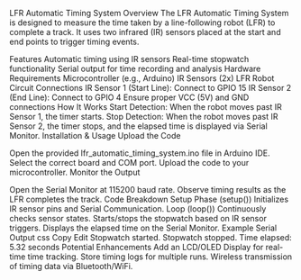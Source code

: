 LFR Automatic Timing System
Overview
The LFR Automatic Timing System is designed to measure the time taken by a line-following robot (LFR) to complete a track. It uses two infrared (IR) sensors placed at the start and end points to trigger timing events.

Features
Automatic timing using IR sensors
Real-time stopwatch functionality
Serial output for time recording and analysis
Hardware Requirements
Microcontroller (e.g., Arduino)
IR Sensors (2x)
LFR Robot
Circuit Connections
IR Sensor 1 (Start Line): Connect to GPIO 15
IR Sensor 2 (End Line): Connect to GPIO 4
Ensure proper VCC (5V) and GND connections
How It Works
Start Detection:
When the robot moves past IR Sensor 1, the timer starts.
Stop Detection:
When the robot moves past IR Sensor 2, the timer stops, and the elapsed time is displayed via Serial Monitor.
Installation & Usage
Upload the Code

Open the provided lfr_automatic_timing_system.ino file in Arduino IDE.
Select the correct board and COM port.
Upload the code to your microcontroller.
Monitor the Output

Open the Serial Monitor at 115200 baud rate.
Observe timing results as the LFR completes the track.
Code Breakdown
Setup Phase (setup())
Initializes IR sensor pins and Serial Communication.
Loop (loop())
Continuously checks sensor states.
Starts/stops the stopwatch based on IR sensor triggers.
Displays the elapsed time on the Serial Monitor.
Example Serial Output
css
Copy
Edit
Stopwatch started.
Stopwatch stopped. Time elapsed: 5.32 seconds
Potential Enhancements
Add an LCD/OLED Display for real-time time tracking.
Store timing logs for multiple runs.
Wireless transmission of timing data via Bluetooth/WiFi.
